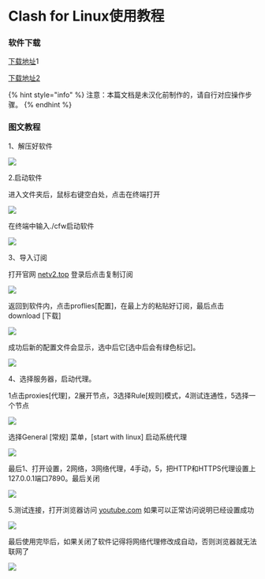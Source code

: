 # Clash for Linux使用教程

### 软件下载

[下载地址](https://flie.netv2.top/onedrivepublic/Cross%20Firewalls/CLASH/Clash.for.Windows-0.17.0-x64-linux-netv2.tar.gz)1

[下载地址2](https://cloud.abcabc.cyou/alibaba/Cross%20Firewalls/CLASH/Clash.for.Windows-0.17.0-x64-linux-netv2.tar.gz)

{% hint style="info" %}
注意：本篇文档是未汉化前制作的，请自行对应操作步骤。
{% endhint %}

### 图文教程

1、解压好软件

![](<../.gitbook/assets/image (51).png>)

2.启动软件

进入文件夹后，鼠标右键空白处，点击在终端打开

![](<../.gitbook/assets/image (62).png>)

在终端中输入./cfw启动软件

![](<../.gitbook/assets/image (53).png>)

3、导入订阅

打开官网 [netv2.top](http://netv2.top) 登录后点击复制订阅

![](<../.gitbook/assets/image (58).png>)

返回到软件内，点击proflies\[配置]，在最上方的粘贴好订阅，最后点击 download \[下载]

![](<../.gitbook/assets/image (56).png>)



成功后新的配置文件会显示，选中后它\[选中后会有绿色标记]。

![](<../.gitbook/assets/image (52).png>)

4、选择服务器，启动代理。

1点击proxies\[代理]，2展开节点，3选择Rule\[规则]模式，4测试连通性，5选择一个节点

![](<../.gitbook/assets/image (59).png>)

选择General \[常规] 菜单，\[start with linux] 启动系统代理

![](<../.gitbook/assets/image (57).png>)

最后1、打开设置，2网络，3网络代理，4手动，5，把HTTP和HTTPS代理设置上127.0.0.1端口7890。最后关闭

![](<../.gitbook/assets/image (60).png>)

5.测试连接，打开浏览器访问 [youtube.com](http://youtube.com) 如果可以正常访问说明已经设置成功

![](<../.gitbook/assets/image (55).png>)

最后使用完毕后，如果关闭了软件记得将网络代理修改成自动，否则浏览器就无法联网了

![](<../.gitbook/assets/image (54).png>)
